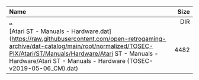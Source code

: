 |Name|Size|
|:---|---:|
|[..](../index.html)|DIR|
|[Atari ST - Manuals - Hardware.dat](https://raw.githubusercontent.com/open-retrogaming-archive/dat-catalog/main/root/normalized/TOSEC-PIX/Atari/ST/Manuals/Hardware/Atari ST - Manuals - Hardware/Atari ST - Manuals - Hardware (TOSEC-v2019-05-06_CM).dat)|4482|
